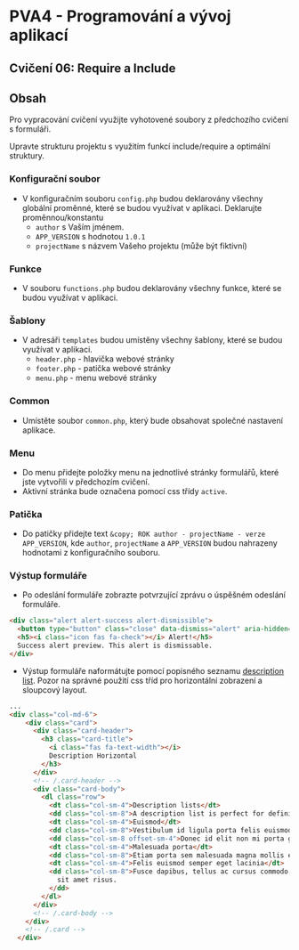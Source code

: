 # PVA4 - Programování a vývoj aplikací
## Cvičení 06: Require a Include

## Obsah

Pro vypracování cvičení využijte vyhotovené soubory z předchozího cvičení s formuláři.

Upravte strukturu projektu s využitím funkcí include/require a optimální struktury.

### Konfigurační soubor

- V konfiguračním souboru `config.php` budou deklarovány všechny globální proměnné, které se budou využívat v aplikaci. Deklarujte proměnnou/konstantu
  - `author` s Vaším jménem.
  - `APP_VERSION` s hodnotou `1.0.1`
  - `projectName` s názvem Vašeho projektu (může být fiktivní)

### Funkce
- V souboru `functions.php` budou deklarovány všechny funkce, které se budou využívat v aplikaci.

### Šablony
- V adresáři `templates` budou umístěny všechny šablony, které se budou využívat v aplikaci.
  - `header.php` - hlavička webové stránky
  - `footer.php` - patička webové stránky
  - `menu.php` - menu webové stránky

### Common
- Umístěte soubor `common.php`, který bude obsahovat společné nastavení aplikace.

### Menu
- Do menu přidejte položky menu na jednotlivé stránky formulářů, které jste vytvořili v předchozím cvičení.
- Aktivní stránka bude označena pomocí css třídy `active`.

### Patička
- Do patičky přidejte text `&copy; ROK author - projectName - verze APP_VERSION`, kde `author`, `projectName` a `APP_VERSION` budou nahrazeny hodnotami z konfiguračního souboru.

### Výstup formuláře
- Po odeslání formuláře zobrazte potvrzující zprávu o úspěšném odeslání formuláře.
```html
<div class="alert alert-success alert-dismissible">
  <button type="button" class="close" data-dismiss="alert" aria-hidden="true">×</button>
  <h5><i class="icon fas fa-check"></i> Alert!</h5>
  Success alert preview. This alert is dismissable.
</div>
```

- Výstup formuláře naformátujte pomocí popisného seznamu [description list](https://adminlte.io/themes/v3/pages/UI/general.html). Pozor na správné použití css tříd pro horizontální zobrazení a sloupcový layout.

```html
...
<div class="col-md-6">
    <div class="card">
      <div class="card-header">
        <h3 class="card-title">
          <i class="fas fa-text-width"></i>
          Description Horizontal
        </h3>
      </div>
      <!-- /.card-header -->
      <div class="card-body">
        <dl class="row">
          <dt class="col-sm-4">Description lists</dt>
          <dd class="col-sm-8">A description list is perfect for defining terms.</dd>
          <dt class="col-sm-4">Euismod</dt>
          <dd class="col-sm-8">Vestibulum id ligula porta felis euismod semper eget lacinia odio sem nec elit.</dd>
          <dd class="col-sm-8 offset-sm-4">Donec id elit non mi porta gravida at eget metus.</dd>
          <dt class="col-sm-4">Malesuada porta</dt>
          <dd class="col-sm-8">Etiam porta sem malesuada magna mollis euismod.</dd>
          <dt class="col-sm-4">Felis euismod semper eget lacinia</dt>
          <dd class="col-sm-8">Fusce dapibus, tellus ac cursus commodo, tortor mauris condimentum nibh, ut fermentum massa justo
            sit amet risus.
          </dd>
        </dl>
      </div>
      <!-- /.card-body -->
    </div>
    <!-- /.card -->
  </div>
```
